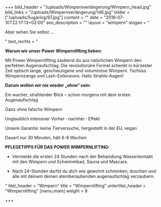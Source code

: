 +++
bild_header = "/uploads/Wimpernverlängerung/Wimpern_head.jpg"
bild_links = "/uploads/Wimpernverlängerung/146.jpg"
bilder = ["/uploads/Sugaring/97.jpg"]
content = ""
date = "2018-07-10T22:17:13+02:00"
seo_description = ""
layout = "wimpern"
slogan = "<p>Aber sehen Sie selbst ...</p>"
text_rechts = "<p><strong>Warum wir unser Power Wimpernlifting lieben:</strong></p><p>Mit Power Wimpernlifting zauberst du aus natürlichen Wimpern den perfekten Augenaufschlag. Die revolutionäre Formel schenkt in kürzester Zeit optisch lange, geschwungene und voluminöse Wimpern. Tschüss Wimpernzange und Lash-Extensions. Hallo Strahle-Augen!</p><p><strong>Darum wollen wir nie wieder „ohne“ sein:</strong></p><p>Ein wacher, strahlender Blick – schon morgens mit dem ersten Augenaufschlag</p><p>Ganz ohne falsche Wimpern</p><p>Unglaublich intensiver Vorher - nachher - Effekt</p><p>Unsere Garantie: keine Tierversuche, hergestellt in der EU, vegan</p><p>Dauert nur 30 Minuten, hält 6-8 Wochen</p><p><strong>PFLEGETIPPS FÜR DAS POWER WIMPERNLIFTING:</strong></p><ul><li><p>Vermeide die ersten 24 Stunden nach der Behandlung Wasserkontakt mit den Wimpern und Schwimmbad, Sauna und Mascara.</p></li><li><p>Nach 24-Stunden darfst du dich wie gewohnt schminken, duschen und alle mit deinem deinen atemberaubenden augenaufschlag verzaubern.</p></li></ul>"
titel_header = "Wimpern"
title = "Wimpernlifting"
untertitel_header = "Wimpernlifting"
[menu.main]
weight = 8

+++
